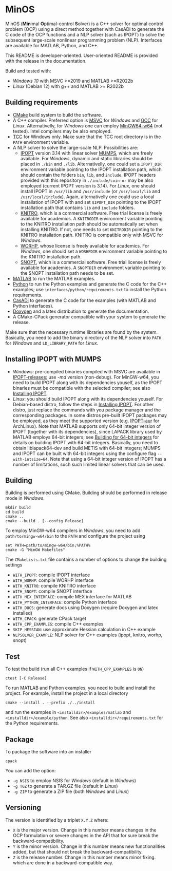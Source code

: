 # MinOS

MinOS (**Min**imal **O**ptimal-control **S**olver) is a C++  solver for optimal control problem (OCP) using a direct method together with CasADi to generate the C code of the OCP functions and a NLP solver (such as IPOPT) to solve the subsequent large-scale nonlinear programming problem (NLP). Interfaces are available for MATLAB, Python, and C++.

This README is developer-oriented. User-oriented README is provided with the release in the documentation.

Build and tested with:

* *Windows 10* with MSVC >=2019 and MATLAB >=R2022b
* *Linux* (Debian 12) with g++ and MATLAB >= R2022b

## Building requirements

* [CMake](https://cmake.org/) build system to build the software.
* A C++ compiler. Preferred option is [MSVC](https://learn.microsoft.com/en-us/cpp) for *Windows* and [GCC](https://gcc.gnu.org/) for *Linux*. Alternativelly, for *Windows* one can employ [MinGW64-w64](https://www.mingw-w64.org/) (not tested). Intel compilers may be also employed.
* [TCC](https://bellard.org/tcc/) for Windows only. Make sure that the TCC root directory is in the `PATH` environment variable.
* A NLP solver to solve the large-scale NLP. Possibilities are:
  * [IPOPT](https://github.com/coin-or/Ipopt) version 3.14 with linear solver [MUMPS](https://github.com/coin-or-tools/ThirdParty-Mumps), which are freely available. For *Windows*, dynamic and static libraries should be placed in `./bin` and `./lib`. Alternativelly, one could set a `IPOPT_DIR` environment variable pointing to the IPOPT installation path, which should contain the folders `bin`, `lib`, and `include`. IPOPT headers provided with this repository in `./include/coin-or` may be also employed (current IPOPT version is 3.14). For *Linux*, one should install IPOPT in `/usr/lib` and `/usr/include` (or `/usr/local/lib` and `/usr/local/include`). Again, alternativelly one could use a local installation of IPOPT with and set `$IPOPT_DIR` pointing to the IPOPT installation path that contains `lib` and `include` folders.
  * [KNITRO](https://www.artelys.com/solvers/knitro/), which is a commercial software. Free trial license is freely available for academics. A `KNITRODIR` environment variable pointing to the KNITRO installation path should be automatically set when installing KNITRO. If not, one needs to set `KNITRODIR` pointing to the KNITRO installation path. KNITRO is compatible only with MSVC for *Windows*.
  * [WORHP](https://worhp.de/), whose license is freely available for academics. For *Windows*, one should set a `WORHPDIR` environment variable pointing to the KNITRO installation path.
  * [SNOPT](https://ccom.ucsd.edu/~optimizers/solvers/snopt/), which is a commercial software. Free trial license is freely available for academics. A `SNOPTDIR` environment variable pointing to the SNOPT installation path needs to be set.
* [MATLAB](https://www.mathworks.com/products/matlab.html) to run the MATLAB examples.
* [Python](https://www.python.org/) to run the Python examples and generate the C code for the C++ examples; use `interfaces/python/requirements.txt` to install the Python requirements.
* [CasADi](https://web.casadi.org/) to generate the C code for the examples (with MATLAB and Python interfaces).
* [Doxygen](https://doxygen.nl/) and a latex distribution to generate the documentation.
* A CMake-CPack generator compatible with your system to generate the release.

Make sure that the necessary runtime libraries are found by the system. Basically, you need to add the binary directory of the NLP solver into `PATH` for *Windows* and `LD_LIBRARY_PATH` for *Linux*.

## Installing IPOPT with MUMPS

* *Windows*: pre-compiled binaries compiled with MSVC are available in [IPOPT-releases](https://github.com/coin-or/Ipopt/releases); use *-md* version (non-debug). For MinGW-w64, you need to build IPOPT along with its dependencies youself, as the IPOPT binaries must be compatible with the selected compiler; see also [Installing IPOPT](https://coin-or.github.io/Ipopt/INSTALL.html).
* *Linux*: you should build IPOPT along with its dependencies youself. For Debian-based distro, follow the steps in [Installing IPOPT](https://coin-or.github.io/Ipopt/INSTALL.html). For other distro, just replace the commands with you package manager and the corresponding packages. In some distros pre-built IPOPT packages may be employed, as they meet the supported version (e.g. [IPOPT-aur](https://aur.archlinux.org/packages/coin-or-ipopt) for ArchLinux). Note that MATLAB supports only 64-bit integer version of IPOPT (together with its dependencies), since LAPACK library used by MATLAB employs 64-bit integers; see [Building for 64-bit integers](https://coin-or.github.io/Ipopt/INSTALL.html#INT64_BUILD) for details on building IPOPT with 64-bit integers. Basically, you need to obtain liblapack64-dev and build METIS with 64-bit integers; MUMPS and IPOPT can be built with 64-bit integers using the configure flag `--with-intsize=64`. Note that using a 64-bit integer version of IPOPT has a number of limitations, such such limited linear solvers that can be used.

## Building

Building is performed using CMake. Building should be performed in release mode in *Windows*.

```command
mkdir build
cd build
cmake ..
cmake --build . [--config Release]
```

To employ MinGW-w64 compilers in *Windows*, you need to add `path/to/mingw-w64/bin` to the `PATH` and configure the project using

```command
set PATH=path/to/mingw-w64/bin;%PATH%
cmake -G "MinGW Makefiles"
```

The `CMakeLists.txt` file contains a number of options to change the building settings

* `WITH_IPOPT`: compile IPOPT interface
* `WITH_WORHP`: compile WORHP interface
* `WITH_KNITRO`: compile KNITRO interface
* `WITH_SNOPT`: compile SNOPT interface
* `WITH_MEX_INTERFACE`: compile MEX interface for MATLAB
* `WITH_PYTHON_INTERFACE`: compile Python interface
* `WITH_DOCS`: generate docs using Doxygen (require Doxygen and latex installed)
* `WITH_CPACK`: generate CPack target
* `WITH_CPP_EXAMPLES`: compile C++ examples
* `SKIP_HESSIAN`: use approximate Hessian calculation in C++ example
* `NLPSOLVER_EXAMPLE`: NLP solver for C++ examples (ipopt, knitro, worhp, snopt)

## Test

To test the build (run all C++ examples if `WITH_CPP_EXAMPLES` is `ON`)

```command
ctest [-C Release]
```

To run MATLAB and Python examples, you need to build and install the project. For example, install the project in a local directory

```command
cmake --install . --prefix ./../install
```

and run the examples in `<installdir>/examples/matlab` and  `<installdir>/example/python`. See also  `<installdir>/requirements.txt` for the Python requirements.

## Package

To package the software into an installer

```command
cpack
```

You can add the option:

* `-g NSIS` to employ NSIS for *Windows* (default in *Windows*)
* `-g TGZ` to generate a TAR.GZ file (default in *Linux*)
* `-g ZIP` to generate a ZIP file (both *Windows* and *Linux*)

## Versioning

The version is identified by a triplet `X.Y.Z` where:

* `X` is the major version. Change in this number means changes in the OCP formulation or severe changes in the API that for sure break the backward-compatibility.
* `Y` is the minor version. Change in this number means new functionalities added, but that should not break the backward-compatibility.
* `Z` is the release number. Change in this number means minor fixing. which are done in a backward-compatible way.
